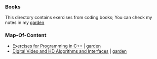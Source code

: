 ### Books

This directory contains exercises from coding books; You can check my notes in my [garden](https://kannna.xyz/garden/)

### Map-Of-Content

- [Exercises for Programming in C++](cpp_exercises) | [garden](https://kannna.xyz/garden/books/booksmoc)
- [Digital Video and HD Algorithms and Interfaces](playingwithimages) | [garden](https://kannna.xyz/garden/books/booksmoc)
